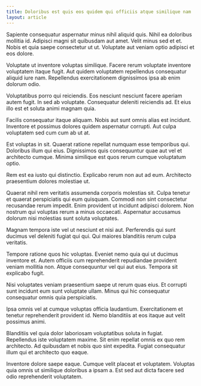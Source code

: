 ```yaml
---
title: Doloribus est quis eos quidem qui officiis atque similique nam
layout: article
---
```

Sapiente consequatur aspernatur minus nihil aliquid quis. Nihil ea doloribus mollitia id. Adipisci magni sit quibusdam aut amet. Velit minus sed et et. Nobis et quia saepe consectetur ut ut. Voluptate aut veniam optio adipisci et eos dolore.

Voluptate ut inventore voluptas similique. Facere rerum voluptate inventore voluptatem itaque fugit. Aut quidem voluptatem repellendus consequatur aliquid iure nam. Repellendus exercitationem dignissimos ipsa ab enim dolorum odio.

Voluptatibus porro qui reiciendis. Eos nesciunt nesciunt facere aperiam autem fugit. In sed ab voluptate. Consequatur deleniti reiciendis ad. Et eius illo est et soluta animi magnam quia.

Facilis consequatur itaque aliquam. Nobis aut sunt omnis alias est incidunt. Inventore et possimus dolores quidem aspernatur corrupti. Aut culpa voluptatem sed cum cum ab ut at.

Est voluptas in sit. Quaerat ratione repellat numquam esse temporibus qui. Doloribus illum qui eius. Dignissimos quis consequuntur quae aut vel et architecto cumque. Minima similique est quos rerum cumque voluptatum optio.

Rem est ea iusto qui distinctio. Explicabo rerum non aut ad eum. Architecto praesentium dolores molestiae ut.

Quaerat nihil rem veritatis assumenda corporis molestias sit. Culpa tenetur et quaerat perspiciatis qui eum quisquam. Commodi non sint consectetur recusandae rerum impedit. Enim provident ut incidunt adipisci dolorem. Non nostrum qui voluptas rerum a minus occaecati. Aspernatur accusamus dolorum nisi molestias sunt soluta voluptates.

Magnam tempora iste vel ut nesciunt et nisi aut. Perferendis qui sunt ducimus vel deleniti fugiat qui qui. Qui maiores blanditiis rerum culpa veritatis.

Tempore ratione quos hic voluptas. Eveniet nemo quia qui ut ducimus inventore et. Autem officiis cum reprehenderit repudiandae provident veniam mollitia non. Atque consequuntur vel qui aut eius. Tempora sit explicabo fugit.

Nisi voluptates veniam praesentium saepe ut rerum quas eius. Et corrupti sunt incidunt eum sunt voluptate ullam. Minus qui hic consequatur consequatur omnis quia perspiciatis.

Ipsa omnis vel at cumque voluptas officia laudantium. Exercitationem et tenetur reprehenderit provident id. Nemo blanditiis at eos itaque aut velit possimus animi.

Blanditiis vel quia dolor laboriosam voluptatibus soluta in fugiat. Repellendus iste voluptatem maxime. Sit enim repellat omnis ex quo rem architecto. Ad quibusdam et nobis quo sint expedita. Fugiat consequatur illum qui et architecto quo eaque.

Inventore dolore saepe eaque. Cumque velit placeat et voluptatem. Voluptas quia omnis ut similique doloribus a ipsam a. Est sed aut dicta facere sed odio reprehenderit voluptatem.
